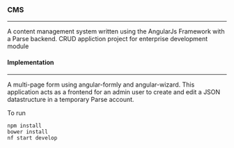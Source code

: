### CMS
--------------

A content management system written using the AngularJs Framework with a Parse backend. CRUD appliction  project for enterprise development module

#### Implementation
---------------------
A multi-page form using angular-formly and angular-wizard. This application acts as a frontend for an admin user to create and edit a JSON datastructure in a temporary Parse account.

To run

```
npm install
bower install
nf start develop
```
